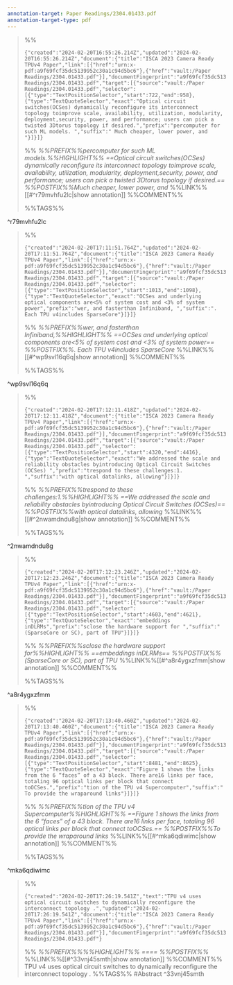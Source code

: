 ```yaml
---
annotation-target: Paper Readings/2304.01433.pdf
annotation-target-type: pdf
---
```



>%%
>```annotation-json
>{"created":"2024-02-20T16:55:26.214Z","updated":"2024-02-20T16:55:26.214Z","document":{"title":"ISCA 2023 Camera Ready TPUv4 Paper","link":[{"href":"urn:x-pdf:a9f69fcf35dc5139952c30a1c94d5bc6"},{"href":"vault:/Paper Readings/2304.01433.pdf"}],"documentFingerprint":"a9f69fcf35dc5139952c30a1c94d5bc6"},"uri":"vault:/Paper Readings/2304.01433.pdf","target":[{"source":"vault:/Paper Readings/2304.01433.pdf","selector":[{"type":"TextPositionSelector","start":722,"end":958},{"type":"TextQuoteSelector","exact":"Optical circuit switches(OCSes) dynamically reconfigure its interconnect topology toimprove scale, availability, utilization, modularity, deployment,security, power, and performance; users can pick a twisted 3Dtorus topology if desired.","prefix":"percomputer for such ML models. ","suffix":" Much cheaper, lower power, and "}]}]}
>```
>%%
>*%%PREFIX%%percomputer for such ML models.%%HIGHLIGHT%% ==Optical circuit switches(OCSes) dynamically reconfigure its interconnect topology toimprove scale, availability, utilization, modularity, deployment,security, power, and performance; users can pick a twisted 3Dtorus topology if desired.== %%POSTFIX%%Much cheaper, lower power, and*
>%%LINK%%[[#^r79mvhfu2lc|show annotation]]
>%%COMMENT%%
>
>%%TAGS%%
>
^r79mvhfu2lc


>%%
>```annotation-json
>{"created":"2024-02-20T17:11:51.764Z","updated":"2024-02-20T17:11:51.764Z","document":{"title":"ISCA 2023 Camera Ready TPUv4 Paper","link":[{"href":"urn:x-pdf:a9f69fcf35dc5139952c30a1c94d5bc6"},{"href":"vault:/Paper Readings/2304.01433.pdf"}],"documentFingerprint":"a9f69fcf35dc5139952c30a1c94d5bc6"},"uri":"vault:/Paper Readings/2304.01433.pdf","target":[{"source":"vault:/Paper Readings/2304.01433.pdf","selector":[{"type":"TextPositionSelector","start":1013,"end":1098},{"type":"TextQuoteSelector","exact":"OCSes and underlying optical components are<5% of system cost and <3% of system power","prefix":"wer, and fasterthan Infiniband, ","suffix":". Each TPU v4includes SparseCore"}]}]}
>```
>%%
>*%%PREFIX%%wer, and fasterthan Infiniband,%%HIGHLIGHT%% ==OCSes and underlying optical components are<5% of system cost and <3% of system power== %%POSTFIX%%. Each TPU v4includes SparseCore*
>%%LINK%%[[#^wp9svl16q6q|show annotation]]
>%%COMMENT%%
>
>%%TAGS%%
>
^wp9svl16q6q


>%%
>```annotation-json
>{"created":"2024-02-20T17:12:11.418Z","updated":"2024-02-20T17:12:11.418Z","document":{"title":"ISCA 2023 Camera Ready TPUv4 Paper","link":[{"href":"urn:x-pdf:a9f69fcf35dc5139952c30a1c94d5bc6"},{"href":"vault:/Paper Readings/2304.01433.pdf"}],"documentFingerprint":"a9f69fcf35dc5139952c30a1c94d5bc6"},"uri":"vault:/Paper Readings/2304.01433.pdf","target":[{"source":"vault:/Paper Readings/2304.01433.pdf","selector":[{"type":"TextPositionSelector","start":4320,"end":4416},{"type":"TextQuoteSelector","exact":"We addressed the scale and reliability obstacles byintroducing Optical Circuit Switches (OCSes) ","prefix":"trespond to these challenges:1. ","suffix":"with optical datalinks, allowing"}]}]}
>```
>%%
>*%%PREFIX%%trespond to these challenges:1.%%HIGHLIGHT%% ==We addressed the scale and reliability obstacles byintroducing Optical Circuit Switches (OCSes)== %%POSTFIX%%with optical datalinks, allowing*
>%%LINK%%[[#^2nwamdndu8g|show annotation]]
>%%COMMENT%%
>
>%%TAGS%%
>
^2nwamdndu8g


>%%
>```annotation-json
>{"created":"2024-02-20T17:12:23.246Z","updated":"2024-02-20T17:12:23.246Z","document":{"title":"ISCA 2023 Camera Ready TPUv4 Paper","link":[{"href":"urn:x-pdf:a9f69fcf35dc5139952c30a1c94d5bc6"},{"href":"vault:/Paper Readings/2304.01433.pdf"}],"documentFingerprint":"a9f69fcf35dc5139952c30a1c94d5bc6"},"uri":"vault:/Paper Readings/2304.01433.pdf","target":[{"source":"vault:/Paper Readings/2304.01433.pdf","selector":[{"type":"TextPositionSelector","start":4603,"end":4621},{"type":"TextQuoteSelector","exact":"embeddings inDLRMs","prefix":"sclose the hardware support for ","suffix":" (SparseCore or SC), part of TPU"}]}]}
>```
>%%
>*%%PREFIX%%sclose the hardware support for%%HIGHLIGHT%% ==embeddings inDLRMs== %%POSTFIX%%(SparseCore or SC), part of TPU*
>%%LINK%%[[#^a8r4ygxzfmm|show annotation]]
>%%COMMENT%%
>
>%%TAGS%%
>
^a8r4ygxzfmm


>%%
>```annotation-json
>{"created":"2024-02-20T17:13:40.460Z","updated":"2024-02-20T17:13:40.460Z","document":{"title":"ISCA 2023 Camera Ready TPUv4 Paper","link":[{"href":"urn:x-pdf:a9f69fcf35dc5139952c30a1c94d5bc6"},{"href":"vault:/Paper Readings/2304.01433.pdf"}],"documentFingerprint":"a9f69fcf35dc5139952c30a1c94d5bc6"},"uri":"vault:/Paper Readings/2304.01433.pdf","target":[{"source":"vault:/Paper Readings/2304.01433.pdf","selector":[{"type":"TextPositionSelector","start":8481,"end":8625},{"type":"TextQuoteSelector","exact":"Figure 1 shows the links from the 6 “faces” of a 43 block. There are16 links per face, totaling 96 optical links per block that connect toOCSes.","prefix":"tion of the TPU v4 Supercomputer","suffix":" To provide the wraparound links"}]}]}
>```
>%%
>*%%PREFIX%%tion of the TPU v4 Supercomputer%%HIGHLIGHT%% ==Figure 1 shows the links from the 6 “faces” of a 43 block. There are16 links per face, totaling 96 optical links per block that connect toOCSes.== %%POSTFIX%%To provide the wraparound links*
>%%LINK%%[[#^mka6qdiwimc|show annotation]]
>%%COMMENT%%
>
>%%TAGS%%
>
^mka6qdiwimc


>%%
>```annotation-json
>{"created":"2024-02-20T17:26:19.541Z","text":"TPU v4 uses optical circuit switches to dynamically reconfigure the interconnect topology .","updated":"2024-02-20T17:26:19.541Z","document":{"title":"ISCA 2023 Camera Ready TPUv4 Paper","link":[{"href":"urn:x-pdf:a9f69fcf35dc5139952c30a1c94d5bc6"},{"href":"vault:/Paper Readings/2304.01433.pdf"}],"documentFingerprint":"a9f69fcf35dc5139952c30a1c94d5bc6"},"uri":"vault:/Paper Readings/2304.01433.pdf"}
>```
>%%
>*%%PREFIX%%%%HIGHLIGHT%% ==== %%POSTFIX%%*
>%%LINK%%[[#^33vnj45smth|show annotation]]
>%%COMMENT%%
>TPU v4 uses optical circuit switches to dynamically reconfigure the interconnect topology .
>%%TAGS%%
>#Abstract
^33vnj45smth
